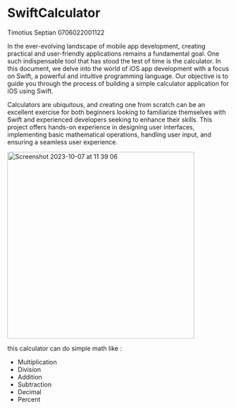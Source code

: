# SwiftCalculator

Timotius Septian 
0706022001122

In the ever-evolving landscape of mobile app development, creating practical and user-friendly applications remains a fundamental goal. One such indispensable tool that has stood the test of time is the calculator. In this document, we delve into the world of iOS app development with a focus on Swift, a powerful and intuitive programming language. Our objective is to guide you through the process of building a simple calculator application for iOS using Swift.

Calculators are ubiquitous, and creating one from scratch can be an excellent exercise for both beginners looking to familiarize themselves with Swift and experienced developers seeking to enhance their skills. This project offers hands-on experience in designing user interfaces, implementing basic mathematical operations, handling user input, and ensuring a seamless user experience.

<img width="424" alt="Screenshot 2023-10-07 at 11 39 06" src="https://github.com/TimoSP9/SwiftCalculator/assets/95454130/e83594d4-83fa-4f65-9f37-c5b25b8c71da">

this calculator can do simple math like :
 - Multiplication
 - Division
 - Addition
 - Subtraction
 - Decimal
 - Percent

   
